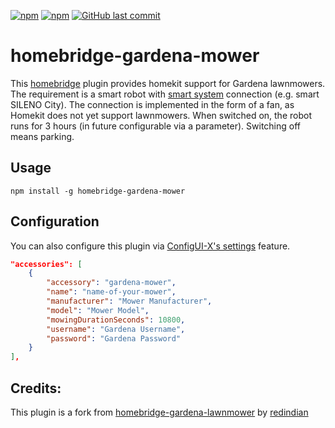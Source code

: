 [![npm](https://img.shields.io/npm/v/homebridge-gardena-mower.svg?style=plastic)](https://www.npmjs.com/package/homebridge-gardena-mower)
[![npm](https://img.shields.io/npm/dt/homebridge-gardena-mower.svg?style=plastic)](https://www.npmjs.com/package/homebridge-gardena-mower)
[![GitHub last commit](https://img.shields.io/github/last-commit/neuhausf/homebridge-gardena-mower.svg?style=plastic)](https://github.com/neuhausf/homebridge-gardena-mower)
# homebridge-gardena-mower

This [homebridge](https://github.com/nfarina/homebridge) plugin provides homekit support for Gardena lawnmowers. The requirement is a smart robot with [smart system](https://www.gardena.com/int/products/smart) connection (e.g. smart SILENO City).
The connection is implemented in the form of a fan, as Homekit does not yet support lawnmowers. When switched on, the robot runs for 3 hours (in future configurable via a parameter). Switching off means parking.

## Usage

`npm install -g homebridge-gardena-mower`

## Configuration
You can also configure this plugin via [ConfigUI-X's settings](https://github.com/oznu/homebridge-config-ui-x/wiki/Developers:-Plugin-Settings-GUI) feature.

``` json
"accessories": [
	{  
		"accessory": "gardena-mower",  
		"name": "name-of-your-mower",  
		"manufacturer": "Mower Manufacturer",  
		"model": "Mower Model",
		"mowingDurationSeconds": 10800,
		"username": "Gardena Username",
		"password": "Gardena Password"
	}  
],
```

## Credits:
This plugin is a fork from [homebridge-gardena-lawnmower](https://github.com/redindian/homebridge-gardena-lawnmower) by [redindian](https://github.com/redindian)

